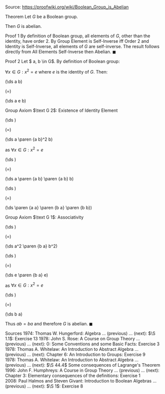 # 

Source: https://proofwiki.org/wiki/Boolean_Group_is_Abelian



Theorem
Let $G$ be a Boolean group.

Then $G$ is abelian.


Proof 1
By definition of Boolean group, all elements of $G$, other than the identity, have order $2$.
By Group Element is Self-Inverse iff Order 2 and Identity is Self-Inverse, all elements of $G$ are self-inverse.
The result follows directly from All Elements Self-Inverse then Abelian.
$\blacksquare$


Proof 2
Let $ a, b \in G$.
By definition of Boolean group:

$\forall x \in G: x^2 = e$
where $e$ is the identity of $G$.
Then:














\(\ds a b\)

\(=\)







\(\ds a e b\)





Group Axiom $\text G 2$: Existence of Identity Element














\(\ds \)

\(=\)







\(\ds a \paren {a b}^2 b\)





as $\forall x \in G: x^2 = e$














\(\ds \)

\(=\)







\(\ds a \paren {a b} \paren {a b} b\)




















\(\ds \)

\(=\)







\(\ds \paren {a a} \paren {b a} \paren {b b}\)





Group Axiom $\text G 1$: Associativity














\(\ds \)

\(=\)







\(\ds a^2 \paren {b a} b^2\)




















\(\ds \)

\(=\)







\(\ds e \paren {b a} e\)





as $\forall x \in G: x^2 = e$














\(\ds \)

\(=\)







\(\ds b a\)









Thus $a b = b a$ and therefore $G$ is abelian. 
$\blacksquare$


Sources
1974: Thomas W. Hungerford: Algebra ... (previous) ... (next): $\S 1.1$: Exercise $13$
1978: John S. Rose: A Course on Group Theory ... (previous) ... (next): $0$: Some Conventions and some Basic Facts: Exercise $3$
1978: Thomas A. Whitelaw: An Introduction to Abstract Algebra ... (previous) ... (next): Chapter $6$: An Introduction to Groups: Exercise $9$
1978: Thomas A. Whitelaw: An Introduction to Abstract Algebra ... (previous) ... (next): $\S 44.4$ Some consequences of Lagrange's Theorem
1996: John F. Humphreys: A Course in Group Theory ... (previous) ... (next): Chapter $3$: Elementary consequences of the definitions: Exercise $1$
2008: Paul Halmos and Steven Givant: Introduction to Boolean Algebras ... (previous) ... (next): $\S 1$: Exercise $8$




